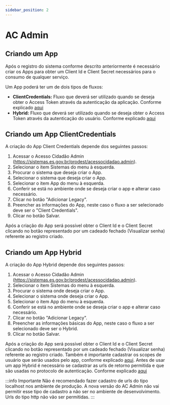 ```yaml
---
sidebar_position: 2
---
```


# AC Admin

## Criando um App

Após o registro do sistema conforme descrito anteriormente é necessário criar os Apps para obter um Client Id e Client Secret necessários para o consumo de qualquer serviço.

Um App poderá ter um de dois tipos de fluxos:
  - **ClientCredentials:** Fluxo que deverá ser utilizado quando se deseja obter o Access Token através da autenticação da aplicação. Conforme explicado [aqui](/AutorizacaoSistemas/ComoGerarToken.md) 
  - **Hybrid:** Fluxo que deverá ser utilizado quando se deseja obter o Access Token através da autenticação do usuário. Conforme explicado [aqui](/AutenticacaoUsuarios/ComoGerarToken.md)
  
## Criando um App ClientCredentials

A criação do App Client Credentials depende dos seguintes passos:
   1. Acessar o Acesso Cidadão Admin (https://sistemas.es.gov.br/prodest/acessocidadao.admin).
   2. Selecionar o item Sistemas do menu à esquerda.
   3. Procurar o sistema que deseja criar o App.
   4. Selecionar o sistema que deseja criar o App.
   5. Selecionar o item App do menu à esquerda.
   6. Conferir se está no ambiente onde se deseja criar o app e alterar caso necessário.
   7. Clicar no botão "Adicionar Legacy".
   8. Preencher as informações do App, neste caso o fluxo a ser selecionado deve ser o "Client Credentials".
   9. Clicar no botão Salvar.

Após a criação do App será possível obter o Client Id e o Client Secret clicando no botão representado por um cadeado fechado (Visualizar senha) referente ao registro criado.

## Criando um App Hybrid

A criação do App Hybrid depende dos seguintes passos:
   1. Acessar o Acesso Cidadão Admin (https://sistemas.es.gov.br/prodest/acessocidadao.admin).
   2. Selecionar o item Sistemas do menu à esquerda.
   3. Procurar o sistema onde deseja criar o App.
   4. Selecionar o sistema onde deseja criar o App.
   5. Selecionar o item App do menu à esquerda.
   6. Conferir se está no ambiente onde se deseja criar o app e alterar caso necessário.
   7. Clicar no botão "Adicionar Legacy".
   8. Preencher as informações básicas do App, neste caso o fluxo a ser selecionado deve ser o Hybrid.
   9. Clicar no botão Salvar.

Após a criação do App será possível obter o Client Id e o Client Secret clicando no botão representado por um cadeado fechado (Visualizar senha) referente ao registro criado. Também é importante cadastrar os scopes de usuário que serão usados pelo app, conforme explicado [aqui](/AutenticacaoUsuarios/Scopes.md).
Antes de usar um app Hybrid é necessário se cadastrar as urls de retorno permitida e que são usadas no protocolo de autenticação. Conforme explicado [aqui](/AutenticacaoUsuarios/ComoGerarToken.md)

:::info Importante
Não é recomendado fazer cadastro de urls do tipo localhost 
    nos ambiente de produção. A nova versão do AC Admin não vai permitir
    esse tipo de cadastro a não ser no ambiente de desenvolvimento.
    Urls do tipo http não vão ser permitidas.
:::

